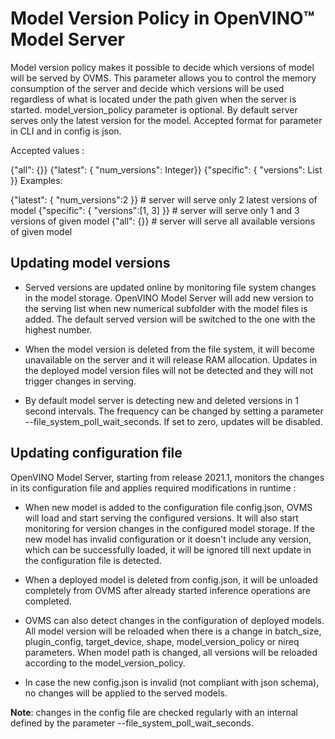 # Model Version Policy in OpenVINO&trade; Model Server

Model version policy makes it possible to decide which versions of model will be served by OVMS. This parameter allows you to control the memory consumption of the server and decide which versions will be used regardless of what is located under the path given when the server is started. model_version_policy parameter is optional. By default server serves only the latest version for the model. Accepted format for parameter in CLI and in config is json.

Accepted values :

{"all": {}}
{"latest": { "num_versions": Integer}}
{"specific": { "versions": List }}
Examples:

{"latest": { "num_versions":2 }} # server will serve only 2 latest versions of model
{"specific": { "versions":[1, 3] }} # server will serve only 1 and 3 versions of given model
{"all": {}} # server will serve all available versions of given model

## Updating model versions
- Served versions are updated online by monitoring file system changes in the model storage. OpenVINO Model Server will add new version to the serving list when new numerical subfolder with the model files is added. The default served version will be switched to the one with the highest number. 

- When the model version is deleted from the file system, it will become unavailable on the server and it will release RAM allocation. Updates in the deployed model version files will not be detected and they will not trigger changes in serving.

- By default model server is detecting new and deleted versions in 1 second intervals. The frequency can be changed by setting a parameter --file_system_poll_wait_seconds. If set to zero, updates will be disabled.

## Updating configuration file
OpenVINO Model Server, starting from release 2021.1, monitors the changes in its configuration file and applies required modifications in runtime :

- When new model is added to the configuration file config.json, OVMS will load and start serving the configured versions. It will also start monitoring for version changes in the configured model storage. If the new model has invalid configuration or it doesn't include any version, which can be successfully loaded, it will be ignored till next update in the configuration file is detected.

- When a deployed model is deleted from config.json, it will be unloaded completely from OVMS after already started inference operations are completed.

- OVMS can also detect changes in the configuration of deployed models. All model version will be reloaded when there is a change in batch_size, plugin_config, target_device, shape, model_version_policy or nireq parameters. When model path is changed, all versions will be reloaded according to the model_version_policy.

- In case the new config.json is invalid (not compliant with json schema), no changes will be applied to the served models.

**Note**: changes in the config file are checked regularly with an internal defined by the parameter --file_system_poll_wait_seconds.